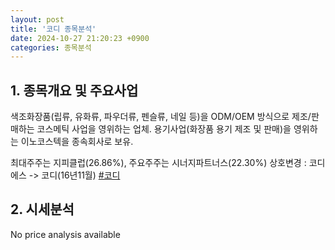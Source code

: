```yaml
---
layout: post
title: '코디 종목분석'
date: 2024-10-27 21:20:23 +0900
categories: 종목분석
---
```


## 1. 종목개요 및 주요사업

색조화장품(립류, 유화류, 파우더류, 펜슬류, 네일 등)을 ODM/OEM 방식으로 제조/판매하는 코스메틱 사업을 영위하는 업체. 용기사업(화장품 용기 제조 및 판매)을 영위하는 이노코스텍을 종속회사로 보유.

최대주주는 지피클럽(26.86%), 주요주주는 시너지파트너스(22.30%) 상호변경 : 코디에스 -> 코디(16년11월)
[#코디](#)

## 2. 시세분석

No price analysis available
